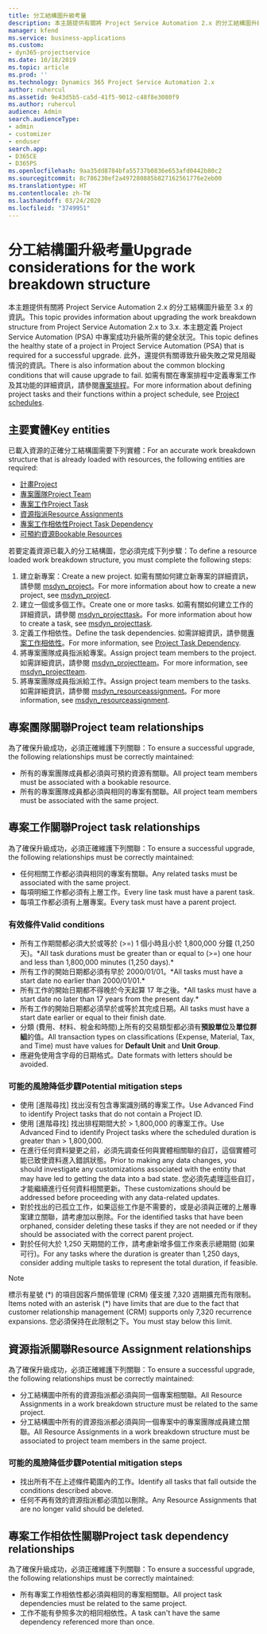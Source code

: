 ```yaml
---
title: 分工結構圖升級考量
description: 本主題提供有關將 Project Service Automation 2.x 的分工結構圖升級至 3.x 的資訊。
manager: kfend
ms.service: business-applications
ms.custom:
- dyn365-projectservice
ms.date: 10/18/2019
ms.topic: article
ms.prod: ''
ms.technology: Dynamics 365 Project Service Automation 2.x
author: ruhercul
ms.assetid: 9e43d5b5-ca5d-41f5-9012-c48f8e3080f9
ms.author: ruhercul
audience: Admin
search.audienceType:
- admin
- customizer
- enduser
search.app:
- D365CE
- D365PS
ms.openlocfilehash: 9aa35dd8784bfa55737b0836e653afd0442b80c2
ms.sourcegitcommit: 8c786230ef2a497280885b827162561776e2eb00
ms.translationtype: HT
ms.contentlocale: zh-TW
ms.lasthandoff: 03/24/2020
ms.locfileid: "3749951"
---
```

# <a name="upgrade-considerations-for-the-work-breakdown-structure"></a><span data-ttu-id="3ea6b-103">分工結構圖升級考量</span><span class="sxs-lookup"><span data-stu-id="3ea6b-103">Upgrade considerations for the work breakdown structure</span></span>
<span data-ttu-id="3ea6b-104">本主題提供有關將 Project Service Automation 2.x 的分工結構圖升級至 3.x 的資訊。</span><span class="sxs-lookup"><span data-stu-id="3ea6b-104">This topic provides information about upgrading the work breakdown structure from Project Service Automation 2.x to 3.x.</span></span> <span data-ttu-id="3ea6b-105">本主題定義 Project Service Automation (PSA) 中專案成功升級所需的健全狀況。</span><span class="sxs-lookup"><span data-stu-id="3ea6b-105">This topic defines the healthy state of a project in Project Service Automation (PSA) that is required for a successful upgrade.</span></span> <span data-ttu-id="3ea6b-106">此外，還提供有關導致升級失敗之常見阻礙情況的資訊。</span><span class="sxs-lookup"><span data-stu-id="3ea6b-106">There is also information about the common blocking conditions that will cause upgrade to fail.</span></span> <span data-ttu-id="3ea6b-107">如需有關在專案排程中定義專案工作及其功能的詳細資訊，請參閱[專案排程](project-creating.md)。</span><span class="sxs-lookup"><span data-stu-id="3ea6b-107">For more information about defining project tasks and their functions within a project schedule, see [Project schedules](project-creating.md).</span></span>

## <a name="key-entities"></a><span data-ttu-id="3ea6b-108">主要實體</span><span class="sxs-lookup"><span data-stu-id="3ea6b-108">Key entities</span></span>
<span data-ttu-id="3ea6b-109">已載入資源的正確分工結構圖需要下列實體：</span><span class="sxs-lookup"><span data-stu-id="3ea6b-109">For an accurate work breakdown structure that is already loaded with resources, the following entities are required:</span></span>

- [<span data-ttu-id="3ea6b-110">計畫</span><span class="sxs-lookup"><span data-stu-id="3ea6b-110">Project</span></span>](../developer/entities/msdyn_project.md)
- [<span data-ttu-id="3ea6b-111">專案團隊</span><span class="sxs-lookup"><span data-stu-id="3ea6b-111">Project Team</span></span>](../developer/entities/msdyn_projectteam.md)
- [<span data-ttu-id="3ea6b-112">專案工作</span><span class="sxs-lookup"><span data-stu-id="3ea6b-112">Project Task</span></span>](../developer/entities/msdyn_projecttask.md)
- [<span data-ttu-id="3ea6b-113">資源指派</span><span class="sxs-lookup"><span data-stu-id="3ea6b-113">Resource Assignments</span></span>](../developer/entities/msdyn_resourceassignment.md)
- [<span data-ttu-id="3ea6b-114">專案工作相依性</span><span class="sxs-lookup"><span data-stu-id="3ea6b-114">Project Task Dependency</span></span>](../developer/entities/msdyn_projecttaskdependency.md)
- [<span data-ttu-id="3ea6b-115">可預約資源</span><span class="sxs-lookup"><span data-stu-id="3ea6b-115">Bookable Resources</span></span>](../developer/entities/bookableresource.md)

<span data-ttu-id="3ea6b-116">若要定義資源已載入的分工結構圖，您必須完成下列步驟：</span><span class="sxs-lookup"><span data-stu-id="3ea6b-116">To define a resource loaded work breakdown structure, you must complete the following steps:</span></span>

1. <span data-ttu-id="3ea6b-117">建立新專案：</span><span class="sxs-lookup"><span data-stu-id="3ea6b-117">Create a new project.</span></span> <span data-ttu-id="3ea6b-118">如需有關如何建立新專案的詳細資訊，請參閱 [msdyn_project](../developer/entities/msdyn_project.md)。</span><span class="sxs-lookup"><span data-stu-id="3ea6b-118">For more information about how to create a new project, see [msdyn_project](../developer/entities/msdyn_project.md).</span></span>
2. <span data-ttu-id="3ea6b-119">建立一個或多個工作。</span><span class="sxs-lookup"><span data-stu-id="3ea6b-119">Create one or more tasks.</span></span> <span data-ttu-id="3ea6b-120">如需有關如何建立工作的詳細資訊，請參閱 [msdyn_projecttask](../developer/entities/msdyn_projecttask.md)。</span><span class="sxs-lookup"><span data-stu-id="3ea6b-120">For more information about how to create a task, see [msdyn_projecttask](../developer/entities/msdyn_projecttask.md).</span></span>
3. <span data-ttu-id="3ea6b-121">定義工作相依性。</span><span class="sxs-lookup"><span data-stu-id="3ea6b-121">Define the task dependencies.</span></span> <span data-ttu-id="3ea6b-122">如需詳細資訊，請參閱[專案工作相依性](../developer/entities/msdyn_projecttaskdependency.md)。</span><span class="sxs-lookup"><span data-stu-id="3ea6b-122">For more information, see [Project Task Dependency](../developer/entities/msdyn_projecttaskdependency.md).</span></span>
4. <span data-ttu-id="3ea6b-123">將專案團隊成員指派給專案。</span><span class="sxs-lookup"><span data-stu-id="3ea6b-123">Assign project team members to the project.</span></span> <span data-ttu-id="3ea6b-124">如需詳細資訊，請參閱 [msdyn_projectteam](../developer/entities/msdyn_projectteam.md)。</span><span class="sxs-lookup"><span data-stu-id="3ea6b-124">For more information, see [msdyn_projectteam](../developer/entities/msdyn_projectteam.md).</span></span>
5. <span data-ttu-id="3ea6b-125">將專案團隊成員指派給工作。</span><span class="sxs-lookup"><span data-stu-id="3ea6b-125">Assign project team members to the tasks.</span></span> <span data-ttu-id="3ea6b-126">如需詳細資訊，請參閱 [msdyn_resourceassignment](../developer/entities/msdyn_resourceassignment.md)。</span><span class="sxs-lookup"><span data-stu-id="3ea6b-126">For more information, see [msdyn_resourceassignment](../developer/entities/msdyn_resourceassignment.md).</span></span>

## <a name="project-team-relationships"></a><span data-ttu-id="3ea6b-127">專案團隊關聯</span><span class="sxs-lookup"><span data-stu-id="3ea6b-127">Project team relationships</span></span>

<span data-ttu-id="3ea6b-128">為了確保升級成功，必須正確維護下列關聯：</span><span class="sxs-lookup"><span data-stu-id="3ea6b-128">To ensure a successful upgrade, the following relationships must be correctly maintained:</span></span>
- <span data-ttu-id="3ea6b-129">所有的專案團隊成員都必須與可預約資源有關聯。</span><span class="sxs-lookup"><span data-stu-id="3ea6b-129">All project team members must be associated with a bookable resource.</span></span>
- <span data-ttu-id="3ea6b-130">所有的專案團隊成員都必須與相同的專案有關聯。</span><span class="sxs-lookup"><span data-stu-id="3ea6b-130">All project team members must be associated with the same project.</span></span> 

## <a name="project-task-relationships"></a><span data-ttu-id="3ea6b-131">專案工作關聯</span><span class="sxs-lookup"><span data-stu-id="3ea6b-131">Project task relationships</span></span>
<span data-ttu-id="3ea6b-132">為了確保升級成功，必須正確維護下列關聯：</span><span class="sxs-lookup"><span data-stu-id="3ea6b-132">To ensure a successful upgrade, the following relationships must be correctly maintained:</span></span>

- <span data-ttu-id="3ea6b-133">任何相關工作都必須與相同的專案有關聯。</span><span class="sxs-lookup"><span data-stu-id="3ea6b-133">Any related tasks must be associated with the same project.</span></span>
- <span data-ttu-id="3ea6b-134">每項明細工作都必須有上層工作。</span><span class="sxs-lookup"><span data-stu-id="3ea6b-134">Every line task must have a parent task.</span></span>
- <span data-ttu-id="3ea6b-135">每項工作都必須有上層專案。</span><span class="sxs-lookup"><span data-stu-id="3ea6b-135">Every task must have a parent project.</span></span>

### <a name="valid-conditions"></a><span data-ttu-id="3ea6b-136">有效條件</span><span class="sxs-lookup"><span data-stu-id="3ea6b-136">Valid conditions</span></span>

- <span data-ttu-id="3ea6b-137">所有工作期間都必須大於或等於 (>=) 1 個小時且小於 1,800,000 分鐘 (1,250 天)。\*</span><span class="sxs-lookup"><span data-stu-id="3ea6b-137">All task durations must be greater than or equal to (>=) one hour and less than 1,800,000 minutes (1,250 days).\*</span></span>
- <span data-ttu-id="3ea6b-138">所有工作的開始日期都必須有早於 2000/01/01。\*</span><span class="sxs-lookup"><span data-stu-id="3ea6b-138">All tasks must have a start date no earlier than 2000/01/01.\*</span></span>
- <span data-ttu-id="3ea6b-139">所有工作的開始日期都不得晚於今天起算 17 年之後。\*</span><span class="sxs-lookup"><span data-stu-id="3ea6b-139">All tasks must have a start date no later than 17 years from the present day.\*</span></span>
- <span data-ttu-id="3ea6b-140">所有工作的開始日期都必須早於或等於其完成日期。</span><span class="sxs-lookup"><span data-stu-id="3ea6b-140">All tasks must have a start date earlier or equal to their finish date.</span></span>
- <span data-ttu-id="3ea6b-141">分類 (費用、材料、稅金和時間)上所有的交易類型都必須有**預設單位**及**單位群組**的值。</span><span class="sxs-lookup"><span data-stu-id="3ea6b-141">All transaction types on classifications (Expense, Material, Tax, and Time) must have values for **Default Unit** and **Unit Group**.</span></span>
- <span data-ttu-id="3ea6b-142">應避免使用含字母的日期格式。</span><span class="sxs-lookup"><span data-stu-id="3ea6b-142">Date formats with letters should be avoided.</span></span>

### <a name="potential-mitigation-steps"></a><span data-ttu-id="3ea6b-143">可能的風險降低步驟</span><span class="sxs-lookup"><span data-stu-id="3ea6b-143">Potential mitigation steps</span></span>
- <span data-ttu-id="3ea6b-144">使用 [進階尋找] 找出沒有包含專案識別碼的專案工作。</span><span class="sxs-lookup"><span data-stu-id="3ea6b-144">Use Advanced Find to identify Project tasks that do not contain a Project ID.</span></span>
- <span data-ttu-id="3ea6b-145">使用 [進階尋找] 找出排程期間大於 > 1,800,000 的專案工作。</span><span class="sxs-lookup"><span data-stu-id="3ea6b-145">Use Advanced Find to identify Project tasks where the scheduled duration is greater than > 1,800,000.</span></span>
- <span data-ttu-id="3ea6b-146">在進行任何資料變更之前，必須先調查任何與實體相關聯的自訂，這個實體可能已致使資料進入錯誤狀態。</span><span class="sxs-lookup"><span data-stu-id="3ea6b-146">Prior to making any data changes, you should investigate any customizations associated with the entity that may have led to getting the data into a bad state.</span></span> <span data-ttu-id="3ea6b-147">您必須先處理這些自訂，才能繼續進行任何資料相關更新。</span><span class="sxs-lookup"><span data-stu-id="3ea6b-147">These customizations should be addressed before proceeding with any data-related updates.</span></span>
- <span data-ttu-id="3ea6b-148">對於找出的已孤立工作，如果這些工作是不需要的，或是必須與正確的上層專案建立關聯，請考慮加以刪除。</span><span class="sxs-lookup"><span data-stu-id="3ea6b-148">For the identified tasks that have been orphaned, consider deleting these tasks if they are not needed or if they should be associated with the correct parent project.</span></span>
- <span data-ttu-id="3ea6b-149">對於任何大於 1,250 天期間的工作，請考慮新增多個工作來表示總期間 (如果可行)。</span><span class="sxs-lookup"><span data-stu-id="3ea6b-149">For any tasks where the duration is greater than 1,250 days, consider adding multiple tasks to represent the total duration, if feasible.</span></span>

> [!NOTE]
> <span data-ttu-id="3ea6b-150">標示有星號 (\*) 的項目因客戶關係管理 (CRM) 僅支援 7,320 週期擴充而有限制。</span><span class="sxs-lookup"><span data-stu-id="3ea6b-150">Items noted with an asterisk (\*) have limits that are due to the fact that customer relationship management (CRM) supports only 7,320 recurrence expansions.</span></span> <span data-ttu-id="3ea6b-151">您必須保持在此限制之下。</span><span class="sxs-lookup"><span data-stu-id="3ea6b-151">You must stay below this limit.</span></span>

## <a name="resource-assignment-relationships"></a><span data-ttu-id="3ea6b-152">資源指派關聯</span><span class="sxs-lookup"><span data-stu-id="3ea6b-152">Resource Assignment relationships</span></span>
<span data-ttu-id="3ea6b-153">為了確保升級成功，必須正確維護下列關聯：</span><span class="sxs-lookup"><span data-stu-id="3ea6b-153">To ensure a successful upgrade, the following relationships must be correctly maintained:</span></span>

- <span data-ttu-id="3ea6b-154">分工結構圖中所有的資源指派都必須與同一個專案相關聯。</span><span class="sxs-lookup"><span data-stu-id="3ea6b-154">All Resource Assignments in a work breakdown structure must be related to the same project.</span></span>
- <span data-ttu-id="3ea6b-155">分工結構圖中所有的資源指派都必須與同一個專案中的專案團隊成員建立關聯。</span><span class="sxs-lookup"><span data-stu-id="3ea6b-155">All Resource Assignments in a work breakdown structure must be associated to project team members in the same project.</span></span>

### <a name="potential-mitigation-steps"></a><span data-ttu-id="3ea6b-156">可能的風險降低步驟</span><span class="sxs-lookup"><span data-stu-id="3ea6b-156">Potential mitigation steps</span></span>
- <span data-ttu-id="3ea6b-157">找出所有不在上述條件範圍內的工作。</span><span class="sxs-lookup"><span data-stu-id="3ea6b-157">Identify all tasks that fall outside the conditions described above.</span></span>  
- <span data-ttu-id="3ea6b-158">任何不再有效的資源指派都必須加以刪除。</span><span class="sxs-lookup"><span data-stu-id="3ea6b-158">Any Resource Assignments that are no longer valid should be deleted.</span></span>

## <a name="project-task-dependency-relationships"></a><span data-ttu-id="3ea6b-159">專案工作相依性關聯</span><span class="sxs-lookup"><span data-stu-id="3ea6b-159">Project task dependency relationships</span></span>
<span data-ttu-id="3ea6b-160">為了確保升級成功，必須正確維護下列關聯：</span><span class="sxs-lookup"><span data-stu-id="3ea6b-160">To ensure a successful upgrade, the following relationships must be correctly maintained:</span></span>

- <span data-ttu-id="3ea6b-161">所有專案工作相依性都必須與相同的專案相關聯。</span><span class="sxs-lookup"><span data-stu-id="3ea6b-161">All project task dependencies must be related to the same project.</span></span>
- <span data-ttu-id="3ea6b-162">工作不能有參照多次的相同相依性。</span><span class="sxs-lookup"><span data-stu-id="3ea6b-162">A task can't have the same dependency referenced more than once.</span></span>
